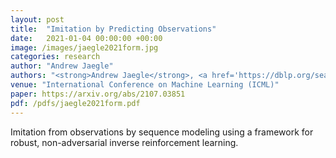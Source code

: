 ```yaml
---
layout: post
title:  "Imitation by Predicting Observations"
date:   2021-01-04 00:00:00 +00:00
image: /images/jaegle2021form.jpg
categories: research
author: "Andrew Jaegle"
authors: "<strong>Andrew Jaegle</strong>, <a href='https://dblp.org/search/pid/api?q=author:Yury_Sulsky'>Yury Sulsky</a>, <a href='https://scholar.google.co.uk/citations?user=HFV9GmMAAAAJ&hl=en'>Arun Ahuja</a>, <a href='http://jakebruce.ca/'>Jake Bruce</a>, <a href='https://cs.nyu.edu/~fergus/pmwiki/pmwiki.php'>Rob Fergus</a>, <a href='https://dblp.org/pid/150/8612.html'>Greg Wayne</a>"
venue: "International Conference on Machine Learning (ICML)"
paper: https://arxiv.org/abs/2107.03851
pdf: /pdfs/jaegle2021form.pdf
---
```

Imitation from observations by sequence modeling using a framework for robust, non-adversarial inverse reinforcement learning.